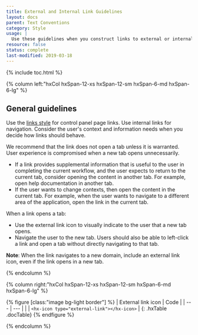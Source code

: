 ```yaml
---
title: External and Internal Link Guidelines
layout: docs
parent: Text Conventions
category: Style
usage: |
  Use these guidelines when you construct links to external or internal content.
resource: false
status: complete
last-modified: 2019-03-18
---
```


{% include toc.html %}

<section class="static-section"  markdown="1">

<div class="hxRow" markdown="1">

{% column left:"hxCol hxSpan-12-xs hxSpan-12-sm hxSpan-6-md hxSpan-6-lg" %}

## General guidelines

Use the [links style]({{site.baseurl}}/style/typography.html#link) for control panel page links. Use internal links for navigation. Consider the user's context and information needs when you decide how links should behave.

We recommend that the link does not open a tab unless it is warranted. User experience is compromised when a new tab opens unnecessarily.

- If a link provides supplemental information that is useful to the user in completing the current workflow, and the user expects to return to the current tab, consider opening the content in another tab. For example, open help documentation in another tab.
- If the user wants to change contexts, then open the content in the current tab. For example, when the user wants to navigate to a different area of the application, open the link in the current tab.

When a link opens a tab:

- Use the external link icon to visually indicate to the user that a new tab opens.
- Navigate the user to the new tab. Users should also be able to left-click a link and open a tab without directly navigating to that tab.

**Note**: When the link navigates to a new domain, include an external link icon, even if the link opens in a new tab.

{% endcolumn %}

{% column right:"hxCol hxSpan-12-xs hxSpan-12-sm hxSpan-6-md hxSpan-6-lg" %}

{% figure [class:"image bg-light border"] %}
| <hx-icon type="checkmark" class="good-idea"></hx-icon> External link icon | <hx-icon type="checkmark" class="good-idea"></hx-icon>Code |
| --- | --- |
| <hx-icon type="external-link"></hx-icon> | `<hx-icon type="external-link"></hx-icon>` |
{: .hxTable .docTable}
{% endfigure %}

{% endcolumn %}

</div>

</section>
